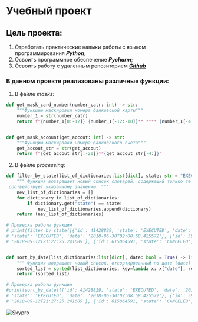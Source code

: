 # Учебный проект
## Цель проекта:
1. Отработать практические навыки работы с языком программирования ***Python***;
2. Освоить программное обеспечение ***Pycharm***;
3. Освоить работу с удаленным репозиторием [***Github***](https://github.com/)
### В данном проекте реализованы различные функции:

1. В файле *masks*:

```python 
def get_mask_card_number(number_catr: int) -> str:
    """Функцию маскировки номера банковской карты"""
    number_1 = str(number_catr)
    return f"{number_1[0:-12]} {number_1[-12:-10]}** **** {number_1[-4:]}"


def get_mask_account(get_accout: int) -> str:
    """Функцию маскировки номера банковского счета"""
    get_accout_str = str(get_accout)
    return f"{get_accout_str[:-20]}**{get_accout_str[-4:]}"
```

2. В файле *processing*:

```python
def filter_by_state(list_of_dictionaries:list[dict], state: str = "EXECUTED") -> list[dict]:
    """ Функция возвращает новый список словарей, содержащий только те словари, у которых ключ state
 соответствует указанному значению. """
    nev_list_of_dictionaries = []
    for dictionary in list_of_dictionaries:
        if dictionary.get("state") == state:
            nev_list_of_dictionaries.append(dictionary)
    return (nev_list_of_dictionaries)

# Проверка работы функции
# print(filter_by_state([{'id': 41428829, 'state': 'EXECUTED', 'date': '2019-07-03T18:35:29.512364'}, {'id': 939719570,\
# 'state': 'EXECUTED', 'date': '2018-06-30T02:08:58.425572'}, {'id': 594226727, 'state': 'CANCELED', 'date': \
# '2018-09-12T21:27:25.241689'}, {'id': 615064591, 'state': 'CANCELED', 'date': '2018-10-14T08:21:33.419441'}], state = "EXECUTED"))


def sort_by_date(list_dictionaries:list[dict], date: bool = True) -> list[dict]:
    """ Функция вовращает новый список, отсортированный по дате (date) """
    sorted_list = sorted(list_dictionaries, key=lambda x: x["date"], reverse=date)
    return (sorted_list)

# Проверка работы функции
#print(sort_by_date([{'id': 41428829, 'state': 'EXECUTED', 'date': '2019-07-03T18:35:29.512364'}, {'id': 939719570, \
# 'state': 'EXECUTED', 'date': '2018-06-30T02:08:58.425572'}, {'id': 594226727, 'state': 'CANCELED', 'date': 
# '2018-09-12T21:27:25.241689'}, {'id': 615064591, 'state': 'CANCELED', 'date': '2018-10-14T08:21:33.419441'}], date = True)) ```
```
![Skypro](https://static.cashback.mts.ru/404m4loltfqymqx_lgo.png)

